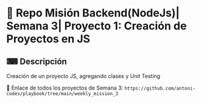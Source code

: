 # 📒 Repo Misión Backend(NodeJs)| Semana 3| Proyecto 1: Creación de Proyectos en JS

## ⌨ Descripción
Creación de un proyecto JS, agregando clases y Unit Testing 


📎 Enlace de todos los proyectos de Semana 3:
`https://github.com/antoni-codes/playbook/tree/main/weekly_mission_3`


